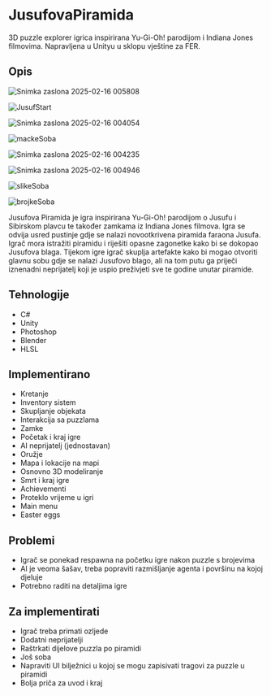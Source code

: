 # JusufovaPiramida
3D puzzle explorer igrica inspirirana Yu-Gi-Oh! parodijom i Indiana Jones filmovima. Napravljena u Unityu u sklopu vještine za FER.


## Opis
![Snimka zaslona 2025-02-16 005808](https://github.com/user-attachments/assets/9f1d0ef4-231a-41ee-ad82-3d41831c817c)

![JusufStart](https://github.com/user-attachments/assets/9f5a9fce-21ca-48f0-bedf-ca1e20c40f2a)

![Snimka zaslona 2025-02-16 004054](https://github.com/user-attachments/assets/b157438e-fa59-4538-8599-a4d997eee74b)

![mackeSoba](https://github.com/user-attachments/assets/c5a85de8-0386-45d4-9664-563985e559c8)

![Snimka zaslona 2025-02-16 004235](https://github.com/user-attachments/assets/09ea40e0-c23c-4845-b12c-a4672c13c337)

![Snimka zaslona 2025-02-16 004946](https://github.com/user-attachments/assets/c588736f-f3d5-410e-b2d0-ff1a114559e2)

![slikeSoba](https://github.com/user-attachments/assets/22097456-2d4c-416f-ac39-5b0814d5c2f2)

![brojkeSoba](https://github.com/user-attachments/assets/c9ebfe2e-ad41-4eb2-ab42-89a66423b0a5)

Jusufova Piramida je igra inspirirana Yu-Gi-Oh! parodijom o Jusufu i Sibirskom plavcu te također zamkama iz Indiana Jones filmova. Igra se odvija usred pustinje gdje se nalazi novootkrivena piramida faraona Jusufa. Igrač mora istražiti piramidu i riješiti opasne zagonetke kako bi se dokopao Jusufova blaga.
Tijekom igre igrač skuplja artefakte kako bi mogao otvoriti glavnu sobu gdje se nalazi Jusufovo blago, ali na tom putu ga priječi iznenadni neprijatelj koji je uspio preživjeti sve te godine unutar piramide.

## Tehnologije
- C#
- Unity
- Photoshop
- Blender
- HLSL
## Implementirano
- Kretanje
- Inventory sistem
- Skupljanje objekata
- Interakcija sa puzzlama
- Zamke
- Početak i kraj igre
- AI neprijatelj (jednostavan)
- Oružje
- Mapa i lokacije na mapi
- Osnovno 3D modeliranje
- Smrt i kraj igre
- Achievementi
- Proteklo vrijeme u igri
- Main menu
- Easter eggs
## Problemi
- Igrač se ponekad respawna na početku igre nakon puzzle s brojevima
- AI je veoma šašav, treba popraviti razmišljanje agenta i površinu na kojoj djeluje
- Potrebno raditi na detaljima igre
## Za implementirati
- Igrač treba primati ozljede
- Dodatni neprijatelji
- Raštrkati dijelove puzzla po piramidi
- Još soba
- Napraviti UI bilježnici u kojoj se mogu zapisivati tragovi za puzzle u piramidi
- Bolja priča za uvod i kraj
